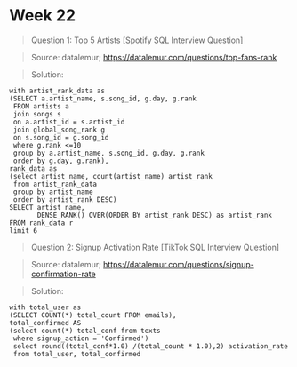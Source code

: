 # Week 22

> Question 1:  Top 5 Artists [Spotify SQL Interview Question]

> Source: datalemur; https://datalemur.com/questions/top-fans-rank

> Solution:

```
with artist_rank_data as
(SELECT a.artist_name, s.song_id, g.day, g.rank
 FROM artists a
 join songs s
 on a.artist_id = s.artist_id
 join global_song_rank g
 on s.song_id = g.song_id
 where g.rank <=10
 group by a.artist_name, s.song_id, g.day, g.rank  
 order by g.day, g.rank),
rank_data as
(select artist_name, count(artist_name) artist_rank
 from artist_rank_data
 group by artist_name
 order by artist_rank DESC)
SELECT artist_name, 
       DENSE_RANK() OVER(ORDER BY artist_rank DESC) as artist_rank
FROM rank_data r
limit 6
```

> Question 2:  Signup Activation Rate [TikTok SQL Interview Question]

> Source: datalemur; https://datalemur.com/questions/signup-confirmation-rate

> Solution:

```
with total_user as
(SELECT COUNT(*) total_count FROM emails),
total_confirmed AS
(select count(*) total_conf from texts
 where signup_action = 'Confirmed')
 select round((total_conf*1.0) /(total_count * 1.0),2) activation_rate
 from total_user, total_confirmed
```